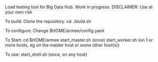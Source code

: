 Load testing tool for Big Data Hub. Work in progress. DISCLAIMER: Use at your own risk

To build:
Clone the repository.
cd <cloned dir>
./build.sh

To configure:
Change $HOME/armee/config.yaml

To Start:
cd $HOME/armee
start_master.sh (once)
start_worker.sh (on 1 or more hosts, eg on the master host or some other host(s))

To use:
start_shell.sh (once, on any host)
